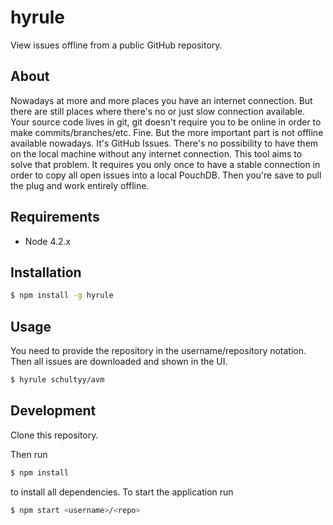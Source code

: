 # hyrule

View issues offline from a public GitHub repository.

## About

Nowadays at more and more places you have an internet connection. But there are still places where there's no
or just slow connection available. Your source code lives in git, git doesn't require you to be online in order
to make commits/branches/etc. Fine. But the more important part is not offline available nowadays. It's GitHub Issues.
There's no possibility to have them on the local machine without any internet connection. This tool aims to solve that problem.
It requires you only once to have a stable connection in order to copy all open issues into a local PouchDB. Then you're save to pull
the plug and work entirely offline.

## Requirements

- Node 4.2.x

## Installation

```bash
$ npm install -g hyrule
```

## Usage

You need to provide the repository in the username/repository notation.
Then all issues are downloaded and shown in the UI.

```bash
$ hyrule schultyy/avm
```

## Development

Clone this repository.

Then run

```bash
$ npm install
```

to install all dependencies. To start the application run

```bash
$ npm start <username>/<repo>
```
